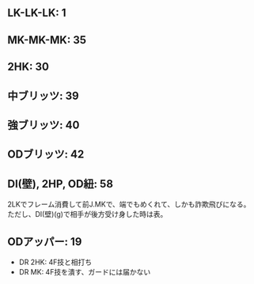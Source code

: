 ## LK-LK-LK: 1

## MK-MK-MK: 35

## 2HK: 30

## 中ブリッツ: 39

## 強ブリッツ: 40

## ODブリッツ: 42

## DI(壁), 2HP, OD紐: 58

2LKでフレーム消費して前J.MKで、端でもめくれて、しかも詐欺飛びになる。
ただし、DI(壁)(g)で相手が後方受け身した時は表。

## ODアッパー: 19

- DR 2HK: 4F技と相打ち
- DR MK: 4F技を潰す、ガードには届かない
